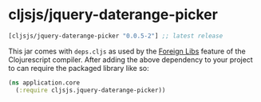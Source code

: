 # cljsjs/jquery-daterange-picker

[](dependency)
```clojure
[cljsjs/jquery-daterange-picker "0.0.5-2"] ;; latest release
```
[](/dependency)

This jar comes with `deps.cljs` as used by the [Foreign Libs][flibs] feature
of the Clojurescript compiler. After adding the above dependency to your project
to can require the packaged library like so:

```clojure
(ns application.core
  (:require cljsjs.jquery-daterange-picker))
```

[flibs]: https://github.com/clojure/clojurescript/wiki/Foreign-Dependencies

